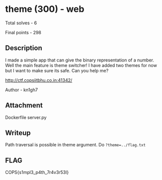 # theme (300) - web

Total solves - 6

Final points - 298

## Description
I made a simple app that can give the binary representation of a number. Well the main feature is theme switcher! I have added two themes for now but I want to make sure its safe. Can you help me?

http://ctf.copsiitbhu.co.in:41342/

Author - kn1gh7

## Attachment
Dockerfile
server.py

## Writeup
Path traversal is possible in theme argument. Do `?theme=../flag.txt`

## FLAG
COPS{s1mpl3_p4th_7r4v3r53l}

